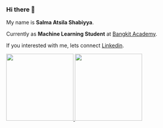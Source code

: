 ### Hi there 👋

My name is **Salma Atsila Shabiyya**.

Currently as **Machine Learning Student** at [Bangkit Academy](https://grow.google/intl/id_id/bangkit/).

If you interested with me, lets connect [Linkedin](https://www.linkedin.com/in/madotfx).

<p align="left">
<a href="https://github.com/madotfx">
  <img height="180em" src="https://github-readme-stats-eight-theta.vercel.app/api?username=madotfx&show_icons=true&theme=algolia&include_all_commits=true&count_private=true"/>
  <img height="180em" src="https://github-readme-stats-eight-theta.vercel.app/api/top-langs/?username=madotfx&layout=compact&langs_count=8&theme=algolia"/>
</a>
</p>
